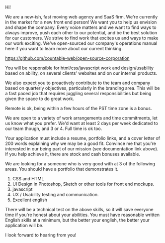 Hi!

We are a new-ish, fast moving web agency and SaaS firm. We're currently in the market for a new front end person! We want you to help us envision and shape the company. Every voice matters and we want to find ways to always improve, push each other to our potential, and be the best solution for our customers. We strive to find work that excites us and ways to make our work exciting. We've open-sourced our company's operations manual here if you want to learn more about our current thinking.

https://github.com/countable-web/open-source-corporation

You will be responsible for html/css/javascript work and design/usability based on ability, on several clients' websites and on our internal products.

We also expect you to proactively contribute to the team and company based on quarterly objectives, particularly in the branding area. This will be a fast paced job that requires juggling several responsibilities but being given the space to do great work.

Remote is ok, being within a few hours of the PST time zone is a bonus.

We are open to a variety of work arrangements and time commitments, let us know what you prefer. We'd want at least 2 days per week dedicated to our team though, and 3 or 4. Full time is ok too.

Your application must include a resume, portfolio links, and a cover letter of 200 words explaining why we may be a good fit. Convince me that you're interested in our being part of our mission (see documentation link above). If you help achieve it, there are stock and cash bonuses available.

We are looking for a someone who is very good with at 3 of the following areas. You should have a portfolio that demonstrates it.

1. CSS and HTML
2. UI Design in Photoshop, Sketch or other tools for front end mockups.
3. javascript
4. UX / Usability testing and communication.
5. Excellent english

There will be a technical test on the above skills, so it will save everyone time if you're honest about your abilities. You must have reasonable written English skills at a minimum, but the better your english, the better your application will be.

I look forward to hearing from you!
